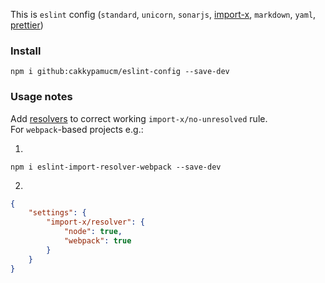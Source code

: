 This is `eslint` config (`standard`, `unicorn`, `sonarjs`, [import-x](https://github.com/un-ts/eslint-plugin-import-x/?tab=readme-ov-file#eslint-plugin-import-x), `markdown`, `yaml`, [prettier](https://github.com/prettier/eslint-config-prettier?tab=readme-ov-file#eslint-config-prettier))

### Install

```shell
npm i github:cakkypamucm/eslint-config --save-dev
```

### Usage notes

Add [resolvers](https://github.com/import-js/eslint-plugin-import/wiki/Resolvers) to correct working `import-x/no-unresolved` rule.  
 For `webpack`-based projects e.g.:

1.

```shell
npm i eslint-import-resolver-webpack --save-dev
```

2.

```json
{
    "settings": {
        "import-x/resolver": {
            "node": true,
            "webpack": true
        }
    }
}
```
